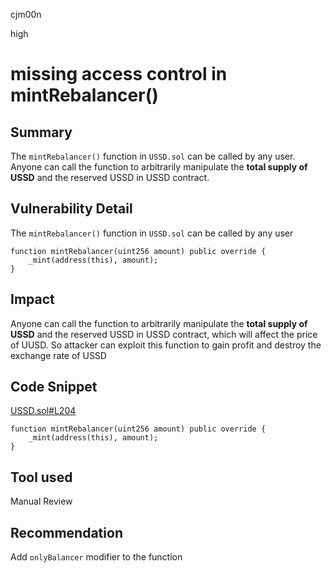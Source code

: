 cjm00n

high

# missing access control in mintRebalancer()

## Summary

The `mintRebalancer()` function in `USSD.sol` can be called by any user. Anyone can call the function to arbitrarily manipulate the **total supply of USSD** and the reserved USSD in USSD contract. 

## Vulnerability Detail

The `mintRebalancer()` function in `USSD.sol` can be called by any user

```solidity
function mintRebalancer(uint256 amount) public override {
    _mint(address(this), amount);
}
```

## Impact

Anyone can call the function to arbitrarily manipulate the **total supply of USSD** and the reserved USSD in USSD contract, which will affect the price of UUSD. So attacker can exploit this function to gain profit and destroy the exchange rate of USSD

## Code Snippet

[USSD.sol#L204](https://github.com/sherlock-audit/2023-05-USSD/blob/main/ussd-contracts/contracts/USSD.sol#L204-L206)

```solidity
function mintRebalancer(uint256 amount) public override {
    _mint(address(this), amount);
}
```

## Tool used

Manual Review

## Recommendation

Add `onlyBalancer` modifier to the function